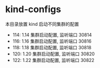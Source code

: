 # kind-configs
本目录放置 kind 启动不同集群的配置

- 114: 1.14 集群启动配置, 监听端口 30814
- 116: 1.16 集群启动配置, 监听端口 30816
- 118: 1.18 集群启动配置, 监听端口 30818
- 120: 1.20 集群启动配置, 监听端口 30820
- 122: 1.22 集群启动配置, 监听端口 30822